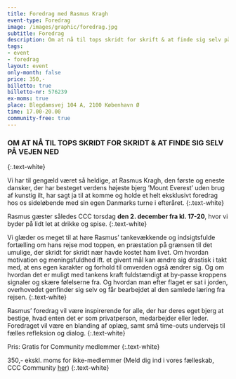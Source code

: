 ```yaml
---
title: Foredrag med Rasmus Kragh
event-type: Foredrag
image: /images/graphic/foredrag.jpg
subtitle: Foredrag
description: Om at nå til tops skridt for skrift & at finde sig selv på vejen ned.
tags:
- event
- foredrag
layout: event
only-month: false
price: 350,-
billetto: true
billetto-nr: 576239
ex-moms: true
place: Blegdamsvej 104 A, 2100 København Ø
time: 17.00-20.00
community-free: true
---
```


### OM AT NÅ TIL TOPS SKRIDT FOR SKRIDT & AT FINDE SIG SELV PÅ VEJEN NED
{:.text-white}

Vi har til gengæld været så heldige, at Rasmus Kragh, den første og eneste dansker, der har besteget verdens højeste bjerg ’Mount Everest’ uden brug af kunstig ilt, har sagt ja til at komme og holde et helt eksklusivt foredrag hos os sideløbende med sin egen Danmarks turne i efteråret.
{:.text-white}

Rasmus gæster således CCC torsdag **den 2. december fra kl. 17-20**, hvor vi byder på lidt let at drikke og spise.
{:.text-white}

Vi glæder os meget til at høre Rasmus’ tankevækkende og indsigtsfulde fortælling om hans rejse mod toppen, en præstation på grænsen til det umulige, der skridt for skridt nær havde kostet ham livet. Om hvordan motivation og meningsfuldhed ift. et givent mål kan ændre sig drastisk i takt med, at ens egen karakter og forhold til omverden også ændrer sig. Og om hvordan det er muligt med tankens kraft fuldstændigt at by-passe kroppens signaler og skære følelserne fra. Og hvordan man efter flaget er sat i jorden, overhovedet genfinder sig selv og får bearbejdet al den samlede læring fra rejsen.
{:.text-white}

Rasmus’ foredrag vil være inspirerende for alle, der har deres eget bjerg at bestige, hvad enten det er som privatperson, medarbejder eller leder. Foredraget vil være en blanding af oplæg, samt små time-outs undervejs til fælles refleksion og dialog.
{:.text-white}

Pris: Gratis for Community medlemmer
{:.text-white}

350,- ekskl. moms for ikke-medlemmer (Meld dig ind i vores fælleskab, CCC Community [her](/community/))
{:.text-white}